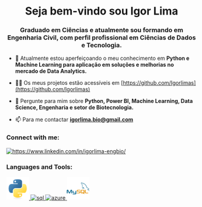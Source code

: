 <h1 align="center">Seja bem-vindo sou Igor Lima</h1>
<h3 align="center">Graduado em Ciências e atualmente sou formando em Engenharia Civil, com perfil profissional em Ciências de Dados e Tecnologia.</h3>

- 🌱 Atualmente estou aperfeiçoando o meu conhecimento em **Python e Machine Learning para aplicação em soluções e melhorias no mercado de Data Analytics.**

- 👨‍💻 Os meus projetos estão acessíveis em [https://github.com/Igorlimas](https://github.com/Igorlimas)

- 💬 Pergunte para mim sobre **Python, Power BI, Machine Learning, Data Science, Engenharia e setor de Biotecnologia.**

- 📫 Para me contactar **igorlima.bio@gmail.com**

<h3 align="left">Connect with me:</h3>
<p align="left">
<a href="https://www.linkedin.com/in/igorlima-engbio/" target="blank"><img align="center" src="https://raw.githubusercontent.com/rahuldkjain/github-profile-readme-generator/master/src/images/icons/Social/linked-in-alt.svg" alt="https://www.linkedin.com/in/igorlima-engbio/" height="40" width="50" /></a>
</p>

<h3 align="left">Languages and Tools:</h3>
</a> <a href="" target="_blank" rel="noreferrer"> <img src="https://raw.githubusercontent.com/devicons/devicon/master/icons/python/python-original.svg" alt="python" width="60" height="60"/> <img src="https://cdn.jsdelivr.net/gh/devicons/devicon@latest/icons/azuresqldatabase/azuresqldatabase-original.svg" alt="sql" width="60" height="60"/> <img src="https://www.vectorlogo.zone/logos/microsoft_azure/microsoft_azure-icon.svg" alt="azure" width="60" height="60"/> <img src="https://raw.githubusercontent.com/devicons/devicon/master/icons/mysql/mysql-original-wordmark.svg" alt="mysql" width="60" height="60"/> </a>


<!---
- 👋 Hi, I’m @Igorlimas
- 👀 I’m interested in ...
- 🌱 I’m currently learning ...
- 💞️ I’m looking to collaborate on ...
- 📫 How to reach me ...


Igorlimas/Igorlimas is a ✨ special ✨ repository because its `README.md` (this file) appears on your GitHub profile.
You can click the Preview link to take a look at your changes.
--->

